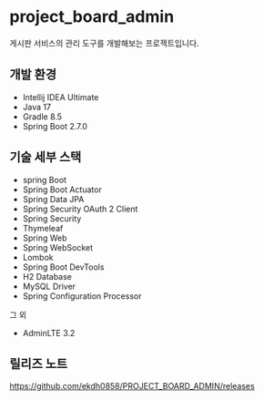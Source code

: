 # project_board_admin
게시판 서비스의 관리 도구를 개발해보는 프로젝트입니다.

## 개발 환경
* Intellij IDEA Ultimate
* Java 17
* Gradle 8.5
* Spring Boot 2.7.0

## 기술 세부 스택
* spring Boot
* Spring Boot Actuator
* Spring Data JPA
* Spring Security OAuth 2 Client
* Spring Security
* Thymeleaf
* Spring Web
* Spring WebSocket
* Lombok
* Spring Boot DevTools
* H2 Database
* MySQL Driver
* Spring Configuration Processor

그 외

* AdminLTE 3.2

## 릴리즈 노트
https://github.com/ekdh0858/PROJECT_BOARD_ADMIN/releases
